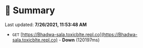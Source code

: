 # 📖 Summary
Last updated: **7/26/2021, 11:53:48 AM**

- `GET` [https://Bhadwa-sala.toxicblte.repl.co](https://Bhadwa-sala.toxicblte.repl.co) - **Down** (120197ms)
